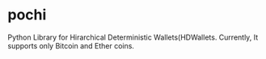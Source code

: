 # pochi
Python Library for Hirarchical Deterministic Wallets(HDWallets. Currently, It supports only Bitcoin and Ether coins.
